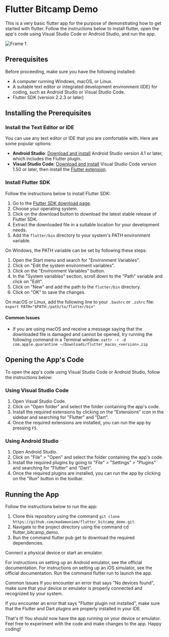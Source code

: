 # Flutter Bitcamp Demo

This is a very basic flutter app for the purpose of demonstrating how to get started with flutter. Follow the instructions below to install flutter, open the app's code using Visual Studio Code or Android Studio, and run the app.

![Frame 1](https://user-images.githubusercontent.com/98095976/230730040-a5ea8793-845f-4c93-9b1e-b62b2f8492d7.png)


## Prerequisites

Before proceeding, make sure you have the following installed:

- A computer running Windows, macOS, or Linux.
- A suitable text editor or integrated development environment (IDE) for coding, such as Android Studio or Visual Studio Code.
- Flutter SDK (version 2.2.3 or later)

## Installing the Prerequisites

### Install the Text Editor or IDE

You can use any text editor or IDE that you are comfortable with. Here are some popular options:

- **Android Studio**: [Download and install](https://developer.android.com/studio) Android Studio version 4.1 or later, which includes the Flutter plugin.
- **Visual Studio Code**: [Download and install](https://code.visualstudio.com/) Visual Studio Code version 1.50 or later, then install the [Flutter extension](https://marketplace.visualstudio.com/items?itemName=Dart-Code.flutter).

### Install Flutter SDK

Follow the instructions below to install Flutter SDK:

1. Go to the [Flutter SDK download page](https://flutter.dev/docs/get-started/install).
2. Choose your operating system.
3. Click on the download button to download the latest stable release of Flutter SDK.
4. Extract the downloaded file in a suitable location for your development needs.
5. Add the `flutter/bin` directory to your system's PATH environment variable.

On Windows, the PATH variable can be set by following these steps:

1. Open the Start menu and search for "Environment Variables".
2. Click on "Edit the system environment variables".
3. Click on the "Environment Variables" button.
4. In the "System variables" section, scroll down to the "Path" variable and click on "Edit".
5. Click on "New" and add the path to the `flutter/bin` directory.
6. Click on "OK" to save the changes.

On macOS or Linux, add the following line to your `.bashrc` or `.zshrc` file: ```export PATH="$PATH:/path/to/flutter/bin"```


#### Common Issues

- If you are using macOS and receive a message saying that the downloaded file is damaged and cannot be opened, try running the following command in a Terminal window: `xattr -r -d com.apple.quarantine ~/Downloads/flutter_macos_<version>.zip`

## Opening the App's Code

To open the app's code using Visual Studio Code or Android Studio, follow the instructions below:

### Using Visual Studio Code

1. Open Visual Studio Code.
2. Click on "Open folder" and select the folder containing the app's code.
3. Install the required extensions by clicking on the "Extensions" icon in the sidebar and searching for "Flutter" and "Dart".
4. Once the required extensions are installed, you can run the app by pressing `F5`.

### Using Android Studio

1. Open Android Studio.
2. Click on "File" > "Open" and select the folder containing the app's code.
3. Install the required plugins by going to "File" > "Settings" > "Plugins" and searching for "Flutter" and "Dart".
4. Once the required plugins are installed, you can run the app by clicking on the "Run" button in the toolbar.

## Running the App

Follow the instructions below to run the app:

1. Clone this repository using the command `git clone https://github.com/madamoniem/flutter_bitcamp_demo.git`.
2. Navigate to the project directory using the command cd flutter_bitcamp_demo.
3. Run the command flutter pub get to download the required dependencies.

Connect a physical device or start an emulator.

For instructions on setting up an Android emulator, see the official documentation.
For instructions on setting up an iOS simulator, see the official documentation.
Run the command flutter run to launch the app.

Common Issues
If you encounter an error that says "No devices found", make sure that your device or emulator is properly connected and recognized by your system.

If you encounter an error that says "Flutter plugin not installed", make sure that the Flutter and Dart plugins are properly installed in your IDE.

That's it! You should now have the app running on your device or emulator. Feel free to experiment with the code and make changes to the app. Happy coding!
